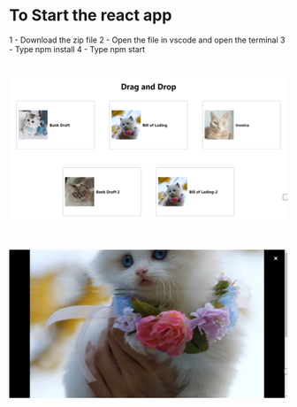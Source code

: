 # To Start the react app

1 - Download the zip file
2 - Open the file in vscode and open the terminal
3 - Type npm install
4 - Type npm start

# ![Alt text](image.png)

# ![Alt text](image-1.png)
